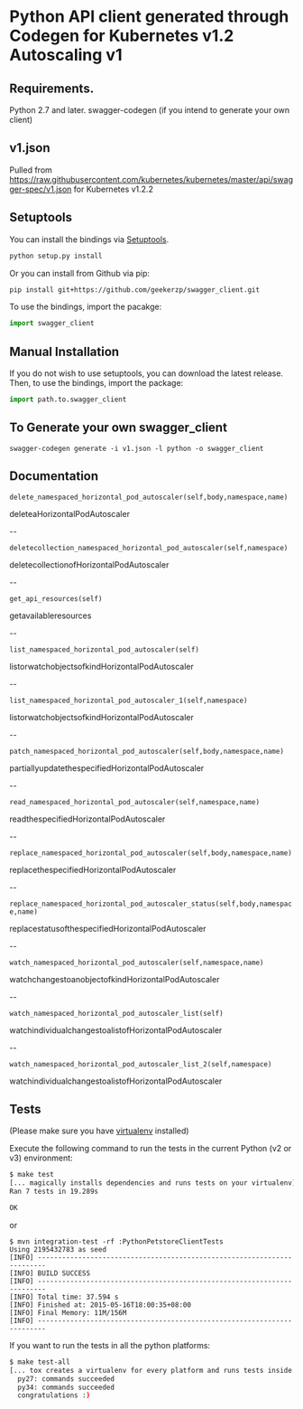 # Python API client generated through Codegen for Kubernetes v1.2 Autoscaling v1

## Requirements.
Python 2.7 and later.
swagger-codegen (if you intend to generate your own client)


## v1.json

Pulled from https://raw.githubusercontent.com/kubernetes/kubernetes/master/api/swagger-spec/v1.json for Kubernetes v1.2.2

## Setuptools
You can install the bindings via [Setuptools](http://pypi.python.org/pypi/setuptools).

```sh
python setup.py install
```

Or you can install from Github via pip:

```sh
pip install git+https://github.com/geekerzp/swagger_client.git
```

To use the bindings, import the pacakge:

```python
import swagger_client
```

## Manual Installation
If you do not wish to use setuptools, you can download the latest release.
Then, to use the bindings, import the package:

```python
import path.to.swagger_client
```

## To Generate your own swagger_client
`swagger-codegen generate -i v1.json -l python -o swagger_client`


## Documentation

`delete_namespaced_horizontal_pod_autoscaler(self,body,namespace,name)`

deleteaHorizontalPodAutoscaler

--

`deletecollection_namespaced_horizontal_pod_autoscaler(self,namespace)`

deletecollectionofHorizontalPodAutoscaler

--

`get_api_resources(self)`

getavailableresources

--

`list_namespaced_horizontal_pod_autoscaler(self)`

listorwatchobjectsofkindHorizontalPodAutoscaler

--

`list_namespaced_horizontal_pod_autoscaler_1(self,namespace)`

listorwatchobjectsofkindHorizontalPodAutoscaler

--

`patch_namespaced_horizontal_pod_autoscaler(self,body,namespace,name)`

partiallyupdatethespecifiedHorizontalPodAutoscaler

--

`read_namespaced_horizontal_pod_autoscaler(self,namespace,name)`

readthespecifiedHorizontalPodAutoscaler

--

`replace_namespaced_horizontal_pod_autoscaler(self,body,namespace,name)`

replacethespecifiedHorizontalPodAutoscaler

--

`replace_namespaced_horizontal_pod_autoscaler_status(self,body,namespace,name)`

replacestatusofthespecifiedHorizontalPodAutoscaler

--

`watch_namespaced_horizontal_pod_autoscaler(self,namespace,name)`

watchchangestoanobjectofkindHorizontalPodAutoscaler

--

`watch_namespaced_horizontal_pod_autoscaler_list(self)`

watchindividualchangestoalistofHorizontalPodAutoscaler

--

`watch_namespaced_horizontal_pod_autoscaler_list_2(self,namespace)`

watchindividualchangestoalistofHorizontalPodAutoscaler

## Tests

(Please make sure you have [virtualenv](http://docs.python-guide.org/en/latest/dev/virtualenvs/) installed)

 Execute the following command to run the tests in the current Python (v2 or v3) environment:

```sh
$ make test
[... magically installs dependencies and runs tests on your virtualenv]
Ran 7 tests in 19.289s

OK
```
or

```
$ mvn integration-test -rf :PythonPetstoreClientTests
Using 2195432783 as seed
[INFO] ------------------------------------------------------------------------
[INFO] BUILD SUCCESS
[INFO] ------------------------------------------------------------------------
[INFO] Total time: 37.594 s
[INFO] Finished at: 2015-05-16T18:00:35+08:00
[INFO] Final Memory: 11M/156M
[INFO] ------------------------------------------------------------------------
```
If you want to run the tests in all the python platforms:

```sh
$ make test-all
[... tox creates a virtualenv for every platform and runs tests inside of each]
  py27: commands succeeded
  py34: commands succeeded
  congratulations :)
```
